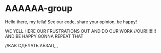 # AAAAAA-group
Hello there, my fella! See our code, share your opinion, be happy!

WE YELL HERE OUR FRUSTRATIONS OUT
AND DO OUR WORK     //OUR!!!!!!!!
AND BE HAPPY
GONNA REPEAT THAT


//КАК СДЕЛАТЬ АБЗАЦ,,,
